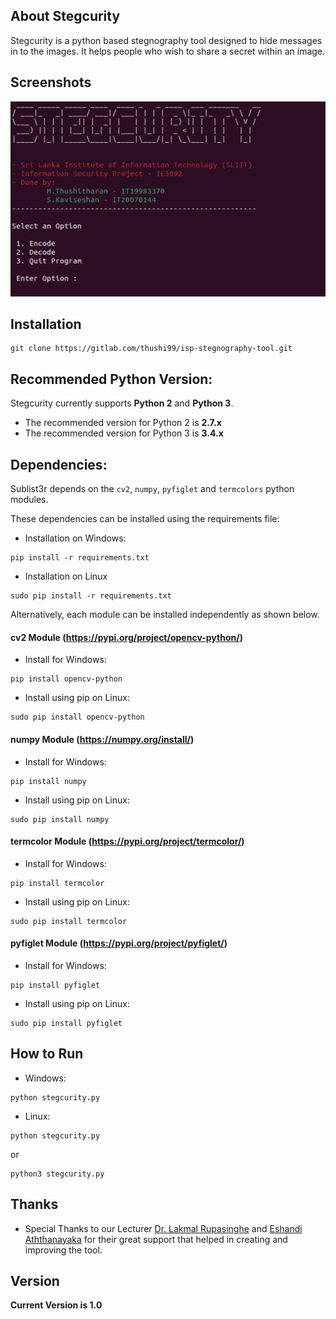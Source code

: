 ## About Stegcurity 

Stegcurity is a python based stegnography tool designed to hide messages in to the images. It helps people who wish to share a secret within an image.

## Screenshots

![Sublist3r](Screenshot/interface.png "Sublist3r in action")


## Installation

```
git clone https://gitlab.com/thushi99/isp-stegnography-tool.git
```

## Recommended Python Version:

Stegcurity currently supports **Python 2** and **Python 3**.

* The recommended version for Python 2 is **2.7.x**
* The recommended version for Python 3 is **3.4.x**

## Dependencies:

Sublist3r depends on the `cv2`, `numpy`, `pyfiglet` and `termcolors` python modules.

These dependencies can be installed using the requirements file:

- Installation on Windows:
```
pip install -r requirements.txt
```
- Installation on Linux
```
sudo pip install -r requirements.txt
```

Alternatively, each module can be installed independently as shown below.

#### cv2 Module (https://pypi.org/project/opencv-python/)

- Install for Windows:
```
pip install opencv-python
```

- Install using pip on Linux:
```
sudo pip install opencv-python
```

#### numpy Module (https://numpy.org/install/)

- Install for Windows:
```
pip install numpy
```

- Install using pip on Linux:
```
sudo pip install numpy
```

#### termcolor Module (https://pypi.org/project/termcolor/)

- Install for Windows:
```
pip install termcolor
```

- Install using pip on Linux:
```
sudo pip install termcolor
```

#### pyfiglet Module (https://pypi.org/project/pyfiglet/)

- Install for Windows:
```
pip install pyfiglet
```

- Install using pip on Linux:
```
sudo pip install pyfiglet
```

## How to Run
- Windows:
```
python stegcurity.py
```

- Linux:
```
python stegcurity.py
```
or
```
python3 stegcurity.py
```


## Thanks

* Special Thanks to our Lecturer [Dr. Lakmal Rupasinghe](https://www.sliit.lk/faculty-of-computing/staff/lakmal.r/) and [Eshandi Aththanayaka](https://www.sliit.lk/faculty-of-computing/staff/eshandi.a/) for their great support that helped in creating and improving the tool.

## Version
**Current Version is 1.0**
